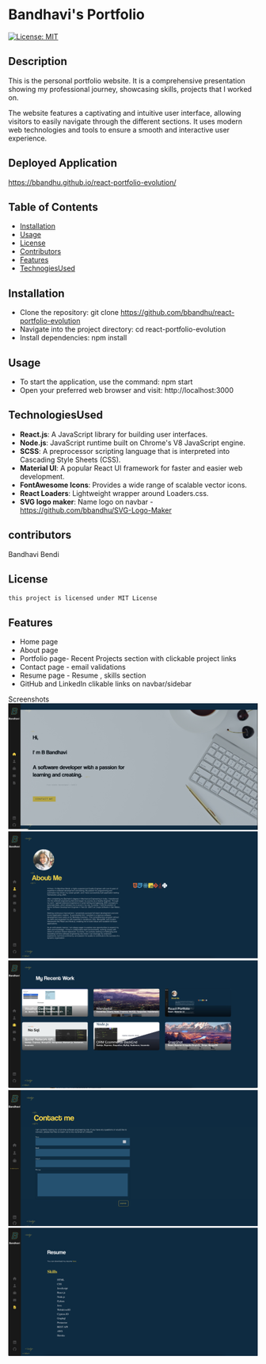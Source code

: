# Bandhavi's Portfolio
[![License: MIT](https://img.shields.io/badge/License-MIT-yellow.svg)](https://opensource.org/licenses/MIT)

## Description

This is the personal portfolio website. It is a comprehensive presentation showing my professional journey, showcasing  skills, projects that I worked on.

The website features a captivating and intuitive user interface, allowing visitors to easily navigate through the different sections. It uses modern web technologies and tools to ensure a smooth and interactive user experience.

## Deployed Application

https://bbandhu.github.io/react-portfolio-evolution/
## Table of Contents

- [Installation](#installation)
- [Usage](#usage)
- [License](#license)
- [Contributors](#contributors)
- [Features](#features)
- [TechnogiesUsed](#TechnologiesUsed)

## Installation

* Clone the repository: git clone https://github.com/bbandhu/react-portfolio-evolution
* Navigate into the project directory: cd react-portfolio-evolution
* Install dependencies: npm install

## Usage

- To start the application, use the command: npm start
- Open your preferred web browser and visit: http://localhost:3000

## TechnologiesUsed
- **React.js**: A JavaScript library for building user interfaces.
- **Node.js**: JavaScript runtime built on Chrome's V8 JavaScript engine.
- **SCSS**: A preprocessor scripting language that is interpreted into Cascading Style Sheets (CSS).
- **Material UI**: A popular React UI framework for faster and easier web development.
- **FontAwesome Icons**: Provides a wide range of scalable vector icons.
- **React Loaders**: Lightweight wrapper around Loaders.css.
- **SVG logo maker**: Name logo on navbar - https://github.com/bbandhu/SVG-Logo-Maker


## contributors

Bandhavi Bendi

## License

    this project is licensed under MIT License

## Features


* Home page
* About page
* Portfolio page- Recent Projects section with clickable project links
* Contact page - email validations
* Resume page - Resume , skills section
* GitHub and LinkedIn clikable links on navbar/sidebar



Screenshots
![Image](https://github.com/bbandhu/react-portfolio-evolution/blob/main/src/assets/images/sc1.png)
![Image](https://github.com/bbandhu/react-portfolio-evolution/blob/main/src/assets/images/sc2.png)
![Image](https://github.com/bbandhu/react-portfolio-evolution/blob/main/src/assets/images/sc3.png)
![Image](https://github.com/bbandhu/react-portfolio-evolution/blob/main/src/assets/images/sc4.png)
![Image](https://github.com/bbandhu/react-portfolio-evolution/blob/main/src/assets/images/sc5.png)




